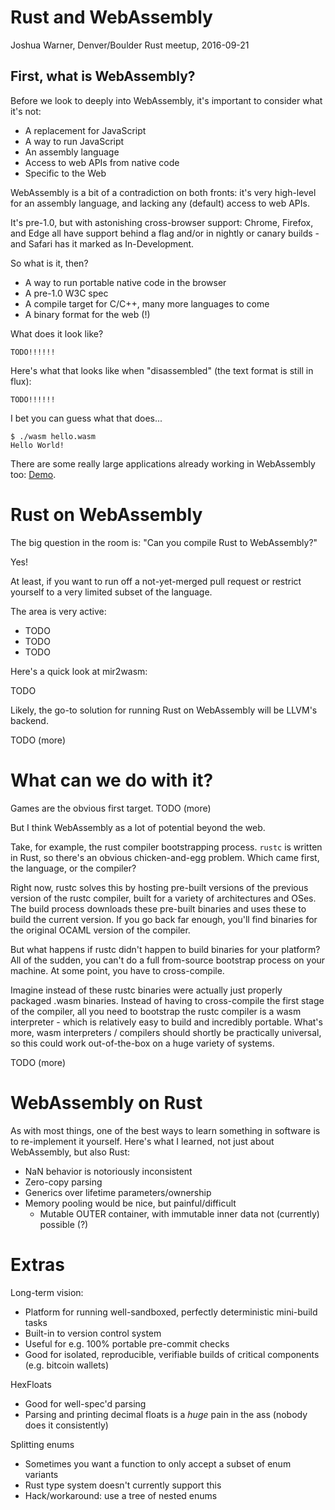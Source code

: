# Rust and WebAssembly

Joshua Warner, Denver/Boulder Rust meetup, 2016-09-21

## First, what is WebAssembly?

Before we look to deeply into WebAssembly, it's important to consider what it's not:

* A replacement for JavaScript
* A way to run JavaScript
* An assembly language
* Access to web APIs from native code
* Specific to the Web

WebAssembly is a bit of a contradiction on both fronts: it's very high-level for an assembly language, and lacking any (default) access to web APIs.

It's pre-1.0, but with astonishing cross-browser support: Chrome, Firefox, and Edge all have support behind a flag and/or in nightly or canary builds - and Safari has it marked as In-Development.

So what is it, then?

* A way to run portable native code in the browser
* A pre-1.0 W3C spec
* A compile target for C/C++, many more languages to come
* A binary format for the web (!)

What does it look like?

```
TODO!!!!!!
```

Here's what that looks like when "disassembled" (the text format is still in flux):

```
TODO!!!!!!
```

I bet you can guess what that does...

```
$ ./wasm hello.wasm
Hello World!
```

There are some really large applications already working in WebAssembly too: [Demo](https://webassembly.github.io/demo/).

# Rust on WebAssembly

The big question in the room is: "Can you compile Rust to WebAssembly?"

Yes!

At least, if you want to run off a not-yet-merged pull request or restrict yourself to a very limited subset of the language.

The area is very active:
* TODO
* TODO
* TODO

Here's a quick look at mir2wasm:

TODO

Likely, the go-to solution for running Rust on WebAssembly will be LLVM's backend.

TODO (more)

# What can we do with it?

Games are the obvious first target. TODO (more)

But I think WebAssembly as a lot of potential beyond the web.

Take, for example, the rust compiler bootstrapping process.  `rustc` is written in Rust, so there's an obvious chicken-and-egg problem.  Which came first, the language, or the compiler?

Right now, rustc solves this by hosting pre-built versions of the previous version of the rustc compiler, built for a variety of architectures and OSes.  The build process downloads these pre-built binaries and uses these to build the current version.  If you go back far enough, you'll find binaries for the original OCAML version of the compiler.

But what happens if rustc didn't happen to build binaries for your platform?  All of the sudden, you can't do a full from-source bootstrap process on your machine.  At some point, you have to cross-compile.

Imagine instead of these rustc binaries were actually just properly packaged .wasm binaries.  Instead of having to cross-compile the first stage of the compiler, all you need to bootstrap the rustc compiler is a wasm interpreter - which is relatively easy to build and incredibly portable.  What's more, wasm interpreters / compilers should shortly be practically universal, so this could work out-of-the-box on a huge variety of systems.

TODO (more)

# WebAssembly on Rust

As with most things, one of the best ways to learn something in software is to re-implement it yourself.  Here's what I learned, not just about WebAssembly, but also Rust:

* NaN behavior is notoriously inconsistent
* Zero-copy parsing
* Generics over lifetime parameters/ownership
* Memory pooling would be nice, but painful/difficult
  * Mutable OUTER container, with immutable inner data not (currently) possible (?)

# Extras

Long-term vision:

* Platform for running well-sandboxed, perfectly deterministic mini-build tasks
* Built-in to version control system
* Useful for e.g. 100% portable pre-commit checks
* Good for isolated, reproducible, verifiable builds of critical components (e.g. bitcoin wallets)

HexFloats

* Good for well-spec'd parsing
* Parsing and printing decimal floats is a *huge* pain in the ass (nobody does it consistently)

Splitting enums

* Sometimes you want a function to only accept a subset of enum variants
* Rust type system doesn't currently support this
* Hack/workaround: use a tree of nested enums
